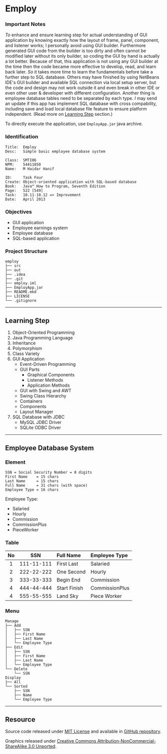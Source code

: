Employ
======

### Important Notes

*To* enhance and ensure learning step for actual understanding of GUI application by knowing exactly how the layout of frame, panel, component, and listener works; I personally avoid using GUI builder. Furthermore generated GUI code from the builder is too dirty and often cannot be modified later without its only builder, so coding the GUI by hand is actually a lot better. Because of that, this application is not using any GUI builder at the time then the code became more effective to develop, read, and learn back later. *So* it takes more time to learn the fundamentals before take a further step to SQL database. Others may have finished by using NetBeans IDE's GUI builder and available SQL connection via local setup server, but the code and design may not work outside it and even break in other IDE or even other user & developer with different configuration. Another thing is employee database tables need to be separated by each type. *I* may send an update if this app has implement SQL database with cross compability, including save and load local database file feature to ensure platform independent. (Read more on [Learning Step](#Learning-Step) section.)

To directly execute the application, use `EmployApp.jar` java archive.

### Identification

```
Title:  Employ
Desc:   Simple basic employee database system

Class:  SMTI06
NPM:    54411850
Name:   M Haidar Hanif

ID:     Task Four
Create: Object-oriented application with SQL-based database
Book:   Java™ How to Program, Seventh Edition
Page:   522 [549]
Task:   10.11-10.12 => Improvement
Date:   April 2013
```

### Objectives

- GUI application
- Employee earnings system
- Employee database
- SQL-based application

### Project Structure

```
employ
├── src
├── out
├── .idea
├── .git
├── employ.iml
├── EmployApp.jar
├── README.mkd
├── LICENSE
└── .gitignore
```

*  *  *  *  *  *  *  *  *  *  *  *  *  *  *  *  *  *  *  *  *  *  *  *  *

Learning Step
-------------

1. Object-Oriented Programming
2. Java Programming Language
3. Inheritance
4. Polymorphism
5. Class Variety
6. GUI Application
   - Event-Driven Programming
   - GUI Parts
     - Graphical Components
     - Listener Methods
     - Application Methods
   - GUI with Swing and AWT
   - Swing Class Hierarchy
   - Containers
   - Components
   - Layout Manager
7. SQL Database with JDBC
   - MySQL JDBC Driver
   - SQLite ODBC Driver

*  *  *  *  *  *  *  *  *  *  *  *  *  *  *  *  *  *  *  *  *  *  *  *  *

Employee Database System
------------------------

### Element

```
SSN = Social Security Number = 8 digits
First Name    = 15 chars
Last Name     = 15 chars
Full Name     = 31 chars (with space)
Employee Type = 16 chars
```

Employee Type:

- Salaried
- Hourly
- Commission
- CommissionPlus
- PieceWorker

### Table

| No | SSN        | Full Name    | Employee Type   |
|:--:|:----------:|:------------ |:--------------- |
| 1  | 111-11-111 | First Last   | Salaried        |
| 2  | 222-22-222 | One Second   | Hourly          |
| 3  | 333-33-333 | Begin End    | Commission      |
| 4  | 444-44-444 | Start Finish | CommissionPlus  |
| 4  | 555-55-555 | Land Sky     | Piece Worker    |

### Menu

```
Manage
├── Add
│   ├── SSN
│   ├── First Name
│   ├── Last Name
│   └── Employee Type
├── Edit
│   ├── SSN
│   ├── First Name
│   ├── Last Name
│   └── Employee Type
└── Delete
    └── SSN
Display
├── All
└── Sorted
    ├── SSN
    ├── Name
    └── Employee Type
```

*  *  *  *  *  *  *  *  *  *  *  *  *  *  *  *  *  *  *  *  *  *  *  *  *

Resource
--------

Source code released under [MIT License](LICENSE) and available in [GitHub repository](https://github.com/mhaidarh/employ).

Graphics released under [Creative Commons Attribution-NonCommercial-ShareAlike 3.0 Unported](http://creativecommons.org/licenses/by-nc-sa/3.0).

